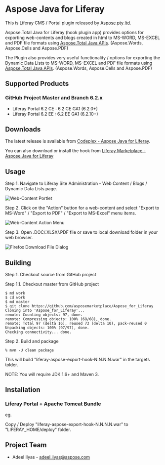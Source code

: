 # Aspose Java for Liferay

This is Liferay CMS / Portal plugin released by [Aspose pty ltd](http://www.aspose.com).

Aspose.Total Java for Liferay (hook plugin app) provides options for exporting web-contents and blogs created in html to MS-WORD, MS-EXCEL and PDF file formats using [Aspose.Total Java APIs](http://www.aspose.com/java/total-component.aspx). (Aspose.Words, Aspose.Cells and Aspose.PDF) 

The Plugin also provides very useful functionality / options for exporting the Dynamic Data Lists to MS-WORD, MS-EXCEL and PDF file formats using [Aspose.Total Java APIs](http://www.aspose.com/java/total-component.aspx). (Aspose.Words, Aspose.Cells and Aspose.PDF) 

## Supported Products

### GitHub Project Master and Branch 6.2.x

* Liferay Portal 6.2 CE : 6.2 CE GA1 (6.2.0+)
* Liferay Portal 6.2 EE : 6.2 EE GA1 (6.2.10+)

## Downloads

The latest release is available from [Codeplex - Aspose Java for Liferay](https://asposeliferay.codeplex.com/releases/view/615042 "Aspose Java for Liferay").

You can also download or install the hook from [Liferay Marketplace - Aspose Java for Liferay](https://www.liferay.com/marketplace/-/mp/category/11232561 "Aspose Java for Liferay")


## Usage

Step 1. Navigate to Liferay Site Administration - Web Content / Blogs / Dynamic Data Lists page.

![Web-Content Portlet](http://i.imgur.com/FNpUJyM.jpg "Web-Content Portlet")

Step 2. Click on the "Action" button for a web-content and select "Export to MS-Word" / "Export to PDF" / "Export to MS-Excel" menu items.

![Web-Content Action Menu](http://i.imgur.com/WnsFibG.jpg "Web-Content Action Menu")

Step 3. Open .DOC/.XLSX/.PDF file or save to local download folder in your web browser.

![Firefox Download File Dialog](http://i.imgur.com/VVuVVFN.jpg "Firefox Download File Dialog")


## Building

Step 1. Checkout source from GitHub project

Step 1.1. Checkout master from GitHub project

    $ md work
    $ cd work
    $ md master
    $ git clone https://github.com/asposemarketplace/Aspose_for_Liferay
	Cloning into 'Aspose_for_Liferay'...
	remote: Counting objects: 97, done.
	remote: Compressing objects: 100% (68/68), done.
	remote: Total 97 (delta 16), reused 73 (delta 10), pack-reused 0
	Unpacking objects: 100% (97/97), done.
	Checking connectivity... done.
	
Step 2. Build and package

    % mvn -U clean package

This will build "liferay-aspose-export-hook-N.N.N.N.war" in the targets tolder.

NOTE: You will require JDK 1.6+ and Maven 3.


## Installation

### Liferay Portal + Apache Tomcat Bundle

eg.

Copy / Deploy "liferay-aspose-export-hook-N.N.N.N.war" to "LIFERAY_HOME/deploy" folder.


## Project Team

* Adeel Ilyas - adeel.ilyas@aspose.com
